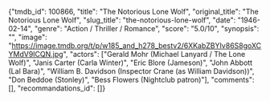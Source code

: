 {"tmdb_id": 100866, "title": "The Notorious Lone Wolf", "original_title": "The Notorious Lone Wolf", "slug_title": "the-notorious-lone-wolf", "date": "1946-02-14", "genre": "Action / Thriller / Romance", "score": "5.0/10", "synopsis": "", "image": "https://image.tmdb.org/t/p/w185_and_h278_bestv2/6XKabZBYIv86S8goXCYMdV9ICQN.jpg", "actors": ["Gerald Mohr (Michael Lanyard / The Lone Wolf)", "Janis Carter (Carla Winter)", "Eric Blore (Jameson)", "John Abbott (Lal Bara)", "William B. Davidson (Inspector Crane (as William Davidson))", "Don Beddoe (Stonley)", "Bess Flowers (Nightclub patron)"], "comments": [], "recommandations_id": []}